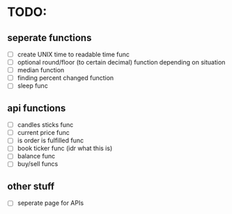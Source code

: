 # TODO:
## seperate functions
- [ ] create UNIX time to readable time func
- [ ] optional round/floor (to certain decimal) function depending on situation
- [ ] median function
- [ ] finding percent changed function
- [ ] sleep func

## api functions
- [ ] candles sticks func
- [ ] current price func
- [ ] is order is fulfilled func
- [ ] book ticker func (idr what this is)
- [ ] balance func
- [ ] buy/sell funcs

## other stuff
- [ ] seperate page for APIs

